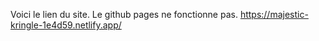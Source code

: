 Voici le lien du site. Le github pages ne fonctionne pas.
https://majestic-kringle-1e4d59.netlify.app/
